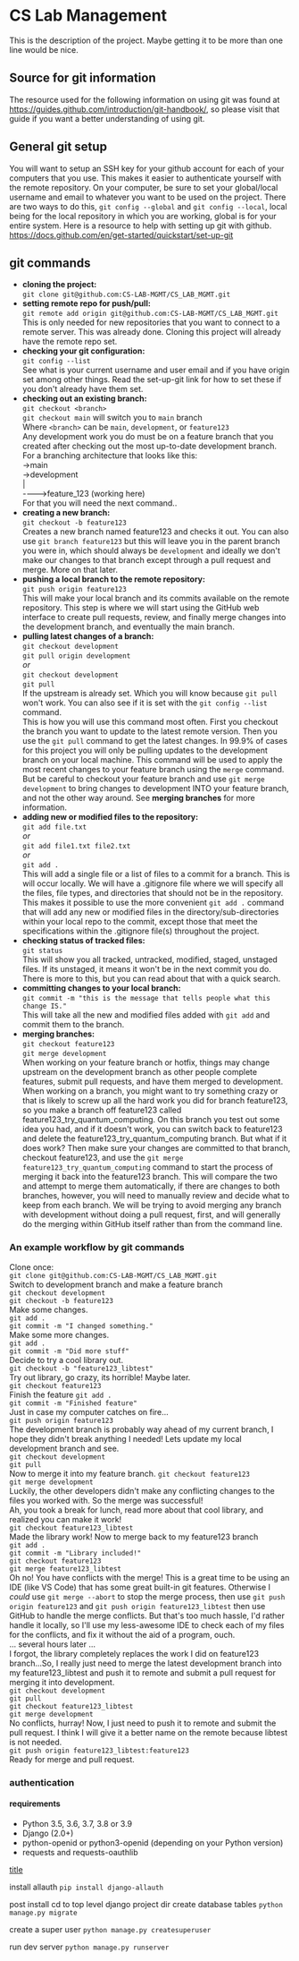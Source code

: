 # CS Lab Management
This is the description of the project. Maybe getting it to be more than one line would be nice.
## Source for git information
The resource used for the following information on using git was found at https://guides.github.com/introduction/git-handbook/, so please visit that guide if you want a better understanding of using git.
## General git setup
You will want to setup an SSH key for your github account for each of your computers that you use. This makes it easier to authenticate yourself with the remote repository. On your computer, be sure to set your global/local username and email to whatever you want to be used on the project. There are two ways to do this, `git config --global` and `git config --local`, local being for the local repository in which you are working, global is for your entire system. Here is a resource to help with setting up git with github. https://docs.github.com/en/get-started/quickstart/set-up-git
## git commands
- **cloning the project:**  
`git clone git@github.com:CS-LAB-MGMT/CS_LAB_MGMT.git`
- **setting remote repo for push/pull:**  
`git remote add origin git@github.com:CS-LAB-MGMT/CS_LAB_MGMT.git`  
This is only needed for new repositories that you want to connect to a remote server. This was already done. Cloning this project will already have the remote repo set.
- **checking your git configuration:**  
`git config --list`  
See what is your current username and user email and if you have origin set among other things. Read the set-up-git link for how to set these if you don't already have them set.
- **checking out an existing branch:**  
`git checkout <branch>`  
`git checkout main` will switch you to `main` branch  
Where `<branch>` can be `main`, `development`, or `feature123`  
Any development work you do must be on a feature branch that you created after checking out the most up-to-date development branch. For a branching architecture that looks like this:  
->main  
->development  
|  
---->feature_123 (working here)  
For that you will need the next command..
- **creating a new branch:**  
`git checkout -b feature123`  
Creates a new branch named feature123 and checks it out. You can also use `git branch feature123` but this will leave you in the parent branch you were in, which should always be `development` and ideally we don't make our changes to that branch except through a pull request and merge. More on that later.
- **pushing a local branch to the remote repository:**  
`git push origin feature123`  
This will make your local branch and its commits available on the remote repository. This step is where we will start using the GitHub web interface to create pull requests, review, and finally merge changes into the development branch, and eventually the main branch.
- **pulling latest changes of a branch:**  
`git checkout development`  
`git pull origin development`  
*or*  
`git checkout development`  
`git pull`  
If the upstream is already set. Which you will know because `git pull` won't work. You can also see if it is set with the `git config --list` command.  
This is how you will use this command most often. First you checkout the branch you want to update to the latest remote version. Then you use the `git pull` command to get the latest changes. In 99.9% of cases for this project you will only be pulling updates to the development branch on your local machine. This command will be used to apply the most recent changes to your feature branch using the `merge` command. But be careful to checkout your feature branch and use `git merge development` to bring changes to development INTO your feature branch, and not the other way around. See **merging branches** for more information.
- **adding new or modified files to the repository:**  
`git add file.txt`  
*or*  
`git add file1.txt file2.txt`  
*or*  
`git add .`  
This will add a single file or a list of files to a commit for a branch. This is will occur locally. We will have a .gitignore file where we will specify all the files, file types, and directories that should not be in the repository. This makes it possible to use the more convenient `git add .` command that will add any new or modified files in the directory/sub-directories within your local repo to the commit, except those that meet the specifications within the .gitignore file(s) throughout the project.  
- **checking status of tracked files:**  
`git status`  
This will show you all tracked, untracked, modified, staged, unstaged files. If its unstaged, it means it won't be in the next commit you do. There is more to this, but you can read about that with a quick search.  
- **committing changes to your local branch:**  
`git commit -m "this is the message that tells people what this change IS."`  
This will take all the new and modified files added with `git add` and commit them to the branch.
- **merging branches:**  
`git checkout feature123`  
`git merge development`  
When working on your feature branch or hotfix, things may change upstream on the development branch as other people complete features, submit pull requests, and have them merged to development. When working on a branch, you might want to try something crazy or that is likely to screw up all the hard work you did for branch feature123, so you make a branch off feature123 called feature123_try_quantum_computing. On this branch you test out some idea you had, and if it doesn't work, you can switch back to feature123 and delete the feature123_try_quantum_computing branch. But what if it does work? Then make sure your changes are committed to that branch, checkout feature123, and use the `git merge feature123_try_quantum_computing` command to start the process of merging it back into the feature123 branch. This will compare the two and attempt to merge them automatically, if there are changes to both branches, however, you will need to manually review and decide what to keep from each branch. We will be trying to avoid merging any branch with development without doing a pull request, first, and will generally do the merging within GitHub itself rather than from the command line.


### An example workflow by git commands
Clone once:  
`git clone git@github.com:CS-LAB-MGMT/CS_LAB_MGMT.git`  
Switch to development branch and make a feature branch  
`git checkout development`  
`git checkout -b feature123`  
Make some changes.  
`git add .`  
`git commit -m "I changed something."`  
Make some more changes.  
`git add .`  
`git commit -m "Did more stuff"`  
Decide to try a cool library out.  
`git checkout -b "feature123_libtest"`  
Try out library, go crazy, its horrible! Maybe later.  
`git checkout feature123`  
Finish the feature
`git add .`  
`git commit -m "Finished feature"`  
Just in case my computer catches on fire...  
`git push origin feature123`  
The development branch is probably way ahead of my current branch, I hope they didn't break anything I needed! Lets update my local development branch and see.  
`git checkout development`  
`git pull`  
Now to merge it into my feature branch.
`git checkout feature123`  
`git merge development`  
Luckily, the other developers didn't make any conflicting changes to the files you worked with. So the merge was successful!  
Ah, you took a break for lunch, read more about that cool library, and realized you can make it work!  
`git checkout feature123_libtest`  
Made the library work! Now to merge back to my feature123 branch  
`git add .`  
`git commit -m "Library included!"`  
`git checkout feature123`  
`git merge feature123_libtest`  
Oh no! You have conflicts with the merge! This is a great time to be using an IDE (like VS Code) that has some great built-in git features. Otherwise I *could* use `git merge --abort` to stop the merge process, then use `git push origin feature123` and `git push origin feature123_libtest` then use GitHub to handle the merge conflicts. But that's too much hassle, I'd rather handle it locally, so I'll use my less-awesome IDE to check each of my files for the conflicts, and fix it without the aid of a program, ouch.  
... several hours later ...  
I forgot, the library completely replaces the work I did on feature123 branch...So, I really just need to merge the latest development branch into my feature123_libtest and push it to remote and submit a pull request for merging it into development.  
`git checkout development`  
`git pull`  
`git checkout feature123_libtest`  
`git merge development`  
No conflicts, hurray! Now, I just need to push it to remote and submit the pull request. I think I will give it a better name on the remote because libtest is not needed.  
`git push origin feature123_libtest:feature123`  
Ready for merge and pull request.

### authentication

#### requirements
* Python 3.5, 3.6, 3.7, 3.8 or 3.9
* Django (2.0+)
* python-openid or python3-openid (depending on your Python version)
* requests and requests-oauthlib

[title](https://django-allauth.readthedocs.io/en/latest/index.html)

install allauth
`pip install django-allauth`

post install
cd to top level django project dir
create database tables
`python manage.py migrate`

create a super user
`python manage.py createsuperuser`

run dev server
`python manage.py runserver`

